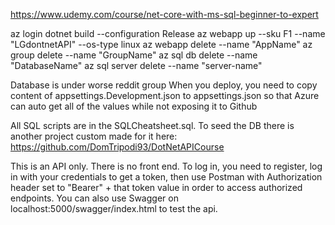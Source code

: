 https://www.udemy.com/course/net-core-with-ms-sql-beginner-to-expert

az login
dotnet build --configuration Release
az webapp up --sku F1 --name "LGdontnetAPI" --os-type linux
az webapp delete --name "AppName"
az group delete --name "GroupName"
az sql db delete --name "DatabaseName"
az sql server delete --name "server-name"

Database is under worse reddit group
When you deploy, you need to copy content of appsettings.Development.json to appsettings.json 
so that Azure can auto get all of the values while not exposing it to Github

All SQL scripts are in the SQLCheatsheet.sql. 
To seed the DB there is another project custom made for it here: https://github.com/DomTripodi93/DotNetAPICourse

This is an API only. There is no front end.
To log in, you need to register, log in with your credentials to get a token, then use Postman with Authorization header set to "Bearer" + that token value in order to access authorized endpoints.
You can also use Swagger on localhost:5000/swagger/index.html to test the api.
